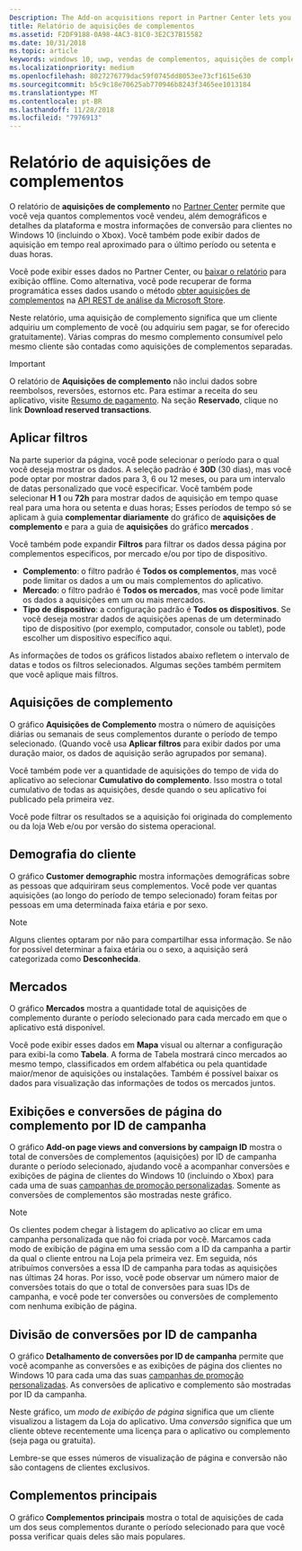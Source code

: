 ```yaml
---
Description: The Add-on acquisitions report in Partner Center lets you see how many add-ons you've sold, along with demographic and platform details.
title: Relatório de aquisições de complementos
ms.assetid: F2DF9188-0A98-4AC3-81C0-3E2C37B15582
ms.date: 10/31/2018
ms.topic: article
keywords: windows 10, uwp, vendas de complementos, aquisições de complementos, vendas de iap, produtos no aplicativo, iaps, complementos
ms.localizationpriority: medium
ms.openlocfilehash: 8027276779dac59f0745dd8053ee73cf1615e630
ms.sourcegitcommit: b5c9c18e70625ab770946b8243f3465ee1013184
ms.translationtype: MT
ms.contentlocale: pt-BR
ms.lasthandoff: 11/28/2018
ms.locfileid: "7976913"
---
```

# <a name="add-on-acquisitions-report"></a>Relatório de aquisições de complementos


O relatório de **aquisições de complemento** no [Partner Center](https://partner.microsoft.com/dashboard) permite que você veja quantos complementos você vendeu, além demográficos e detalhes da plataforma e mostra informações de conversão para clientes no Windows 10 (incluindo o Xbox). Você também pode exibir dados de aquisição em tempo real aproximado para o último período ou setenta e duas horas.

Você pode exibir esses dados no Partner Center, ou [baixar o relatório](download-analytic-reports.md) para exibição offline. Como alternativa, você pode recuperar de forma programática esses dados usando o método [obter aquisições de complementos](../monetize/get-in-app-acquisitions.md) na [API REST de análise da Microsoft Store](../monetize/access-analytics-data-using-windows-store-services.md).

Neste relatório, uma aquisição de complemento significa que um cliente adquiriu um complemento de você (ou adquiriu sem pagar, se for oferecido gratuitamente). Várias compras do mesmo complemento consumível pelo mesmo cliente são contadas como aquisições de complementos separadas.

> [!IMPORTANT]
> O relatório de **Aquisições de complemento** não inclui dados sobre reembolsos, reversões, estornos etc. Para estimar a receita do seu aplicativo, visite [Resumo de pagamento](payout-summary.md). Na seção **Reservado**, clique no link **Download reserved transactions**.


## <a name="apply-filters"></a>Aplicar filtros

Na parte superior da página, você pode selecionar o período para o qual você deseja mostrar os dados. A seleção padrão é **30D** (30 dias), mas você pode optar por mostrar dados para 3, 6 ou 12 meses, ou para um intervalo de datas personalizado que você especificar. Você também pode selecionar **H 1** ou **72h** para mostrar dados de aquisição em tempo quase real para uma hora ou setenta e duas horas; Esses períodos de tempo só se aplicam à guia **complementar diariamente** do gráfico de **aquisições de complemento** e para a guia de **aquisições** do gráfico **mercados** . 

Você também pode expandir **Filtros** para filtrar os dados dessa página por complementos específicos, por mercado e/ou por tipo de dispositivo.

-   **Complemento**: o filtro padrão é **Todos os complementos**, mas você pode limitar os dados a um ou mais complementos do aplicativo.
-   **Mercado**: o filtro padrão é **Todos os mercados**, mas você pode limitar os dados a aquisições em um ou mais mercados.
-   **Tipo de dispositivo**: a configuração padrão é **Todos os dispositivos**. Se você deseja mostrar dados de aquisições apenas de um determinado tipo de dispositivo (por exemplo, computador, console ou tablet), pode escolher um dispositivo específico aqui.

As informações de todos os gráficos listados abaixo refletem o intervalo de datas e todos os filtros selecionados. Algumas seções também permitem que você aplique mais filtros.


## <a name="add-on-acquisitions"></a>Aquisições de complemento

O gráfico **Aquisições de Complemento** mostra o número de aquisições diárias ou semanais de seus complementos durante o período de tempo selecionado. (Quando você usa **Aplicar filtros** para exibir dados por uma duração maior, os dados de aquisição serão agrupados por semana).

Você também pode ver a quantidade de aquisições do tempo de vida do aplicativo ao selecionar **Cumulativo do complemento**. Isso mostra o total cumulativo de todas as aquisições, desde quando o seu aplicativo foi publicado pela primeira vez.

Você pode filtrar os resultados se a aquisição foi originada do complemento ou da loja Web e/ou por versão do sistema operacional.


## <a name="customer-demographic"></a>Demografia do cliente

O gráfico **Customer demographic** mostra informações demográficas sobre as pessoas que adquiriram seus complementos. Você pode ver quantas aquisições (ao longo do período de tempo selecionado) foram feitas por pessoas em uma determinada faixa etária e por sexo.

> [!NOTE]
> Alguns clientes optaram por não para compartilhar essa informação. Se não for possível determinar a faixa etária ou o sexo, a aquisição será categorizada como **Desconhecida**.


## <a name="markets"></a>Mercados

O gráfico **Mercados** mostra a quantidade total de aquisições de complemento durante o período selecionado para cada mercado em que o aplicativo está disponível. 

Você pode exibir esses dados em **Mapa** visual ou alternar a configuração para exibi-la como **Tabela**. A forma de Tabela mostrará cinco mercados ao mesmo tempo, classificados em ordem alfabética ou pela quantidade maior/menor de aquisições ou instalações. Também é possível baixar os dados para visualização das informações de todos os mercados juntos.


## <a name="add-on-page-views-and-conversions-by-campaign-id"></a>Exibições e conversões de página do complemento por ID de campanha

O gráfico **Add-on page views and conversions by campaign ID** mostra o total de conversões de complementos (aquisições) por ID de campanha durante o período selecionado, ajudando você a acompanhar conversões e exibições de página de clientes do Windows 10 (incluindo o Xbox) para cada uma de suas [campanhas de promoção personalizadas](create-a-custom-app-promotion-campaign.md). Somente as conversões de complementos são mostradas neste gráfico.

> [!NOTE]
> Os clientes podem chegar à listagem do aplicativo ao clicar em uma campanha personalizada que não foi criada por você. Marcamos cada modo de exibição de página em uma sessão com a ID da campanha a partir da qual o cliente entrou na Loja pela primeira vez. Em seguida, nós atribuímos conversões a essa ID de campanha para todas as aquisições nas últimas 24 horas. Por isso, você pode observar um número maior de conversões totais do que o total de conversões para suas IDs de campanha, e você pode ter conversões ou conversões de complemento com nenhuma exibição de página. 


## <a name="conversions-breakdown-by-campaign-id"></a>Divisão de conversões por ID de campanha

O gráfico **Detalhamento de conversões por ID de campanha** permite que você acompanhe as conversões e as exibições de página dos clientes no Windows 10 para cada uma das suas [campanhas de promoção personalizadas](create-a-custom-app-promotion-campaign.md). As conversões de aplicativo e complemento são mostradas por ID da campanha.

Neste gráfico, um *modo de exibição de página* significa que um cliente visualizou a listagem da Loja do aplicativo. Uma *conversão* significa que um cliente obteve recentemente uma licença para o aplicativo ou complemento (seja paga ou gratuita).

Lembre-se que esses números de visualização de página e conversão não são contagens de clientes exclusivos. 


## <a name="top-add-ons"></a>Complementos principais

O gráfico **Complementos principais** mostra o total de aquisições de cada um dos seus complementos durante o período selecionado para que você possa verificar quais deles são mais populares. 



 

 
